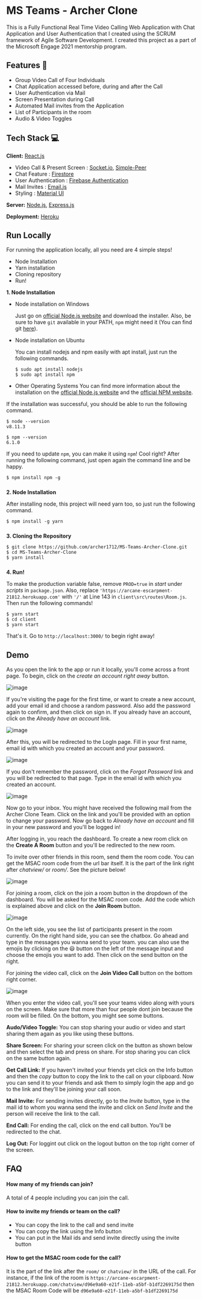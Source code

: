 # MS Teams - Archer Clone

This is a Fully Functional Real Time Video Calling Web
Application with Chat Application and User Authentication that I
created using the SCRUM framework of Agile Software Development.
I created this project as a part of the Microsoft Engage 2021
mentorship program.

## Features 📝

- Group Video Call of Four Individuals
- Chat Application accessed before, during and after the Call
- User Authentication via Mail
- Screen Presentation during Call
- Automated Mail invites from the Application
- List of Participants in the room
- Audio & Video Toggles

## Tech Stack 💻

**Client:** [React.js](https://reactjs.org/)

- Video Call & Present Screen : [Socket.io](https://socket.io/), [Simple-Peer](https://www.npmjs.com/package/simple-peer)
- Chat Feature : [Firestore](https://firebase.google.com/products/firestore?gclid=Cj0KCQjwiqWHBhD2ARIsAPCDzalOXhEYzt4WRYZadZZq8We9PwMK_QseRaS81MP0Mk4qodCj_x8sIAwaArUnEALw_wcB&gclsrc=aw.ds)
- User Authentication : [Firebase Authentication](https://firebase.google.com/products/auth?gclid=Cj0KCQjwiqWHBhD2ARIsAPCDzamR-zFkY4KxFnIb05vsM9HmkRAUVi6xsracUWSpi2vS6gCfYBRdcJYaAn-vEALw_wcB&gclsrc=aw.ds)
- Mail Invites : [Email.js](https://www.emailjs.com/)
- Styling : [Material UI](https://material-ui.com/)

**Server:** [Node.js](https://nodejs.org/en/), [Express.js](https://expressjs.com/)

**Deployment:** [Heroku](https://devcenter.heroku.com/articles/git)

## Run Locally

For running the application locally, all you need are 4 simple steps!

- Node Installation
- Yarn installation
- Cloning repository
- Run!

**1. Node Installation**

- Node installation on Windows

  Just go on [official Node.js website](https://nodejs.org/) and download the installer. Also, be sure to have `git` available in your PATH, `npm` might need it (You can find git [here](https://git-scm.com/)).

- Node installation on Ubuntu

  You can install nodejs and npm easily with apt install, just run the following commands.

      $ sudo apt install nodejs
      $ sudo apt install npm

- Other Operating Systems
  You can find more information about the installation on the [official Node.js website](https://nodejs.org/) and the [official NPM website](https://npmjs.org/).

If the installation was successful, you should be able to run the following command.

    $ node --version
    v8.11.3

    $ npm --version
    6.1.0

If you need to update `npm`, you can make it using `npm`! Cool right? After running the following command, just open again the command line and be happy.

    $ npm install npm -g

###

**2. Node Installation**

After installing node, this project will need yarn too, so just run the following command.

    $ npm install -g yarn

###

**3. Cloning the Repository**

    $ git clone https://github.com/archer1712/MS-Teams-Archer-Clone.git
    $ cd MS-Teams-Archer-Clone
    $ yarn install

###

**4. Run!**

To make the production variable false, remove `PROD=true`
in _start_ under _scripts_ in `package.json`. Also, replace
`'https://arcane-escarpment-21812.herokuapp.com'` with `'/'`
at Line 143 in `client\src\routes\Room.js`. Then run the following commands!

    $ yarn start
    $ cd client
    $ yarn start

That's it. Go to `http://localhost:3000/` to begin right away!


## Demo

As you open the link to the app or run it locally, you'll come
across a front page. To begin, click on the *create an account
right away* button. 

![image](Images/CreateAccountSS.png)

If you're visiting the page for the first time, or want to create
a new account, add your email id and choose a random password.
Also add the password again to confirm, and then click on sign in.
If you already have an account, click on the *Already have an 
account* link.

![image](Images/SignUpSS.png)

After this, you will be redirected to the LogIn page. Fill in 
your first name, email id with which you created an account and 
your password. 

![image](Images/LogInSS.png)

If you don't remember the password, click on the *Forgot Password*
link and you will be redirected to that page. Type in the email id
with which you created an account.


![image](Images/ForgotPassword.png)

Now go to your inbox. You might have received the following mail
from the Archer Clone Team. Click on the link and you'll be provided
with an option to change your password. Now go back to *Already 
have an account* and fill in your new password and you'll be logged
in!

After logging in, you reach the dashboard.
To create a new room click on the **Create A Room** button and
you'll be redirected to the new room.

To invite over other friends in this room, send them the room code.
You can get the MSAC room code from the url bar itself. It is 
the part of the link right after *chatview/* or *room/*. See the
picture below!

![image](Images/MSACCode.png)

For joining a room, click on the join a room button in the dropdown
of the dashboard. You will be asked for the MSAC room code. Add the
code which is explained above and click on the **Join Room** button.

![image](Images/JoinRoom.png)

On the left side, you see the list of participants present in the
room currently. On the right hand side, you can see the chatbox.
Go ahead and type in the messages you wanna send to your team.
you can also use the emojis by clicking on the 😃 button on the 
left of the message input and choose the emojis you want to add. 
Then click on the send button on the right.

For joining the video call, click on the **Join Video Call** 
button on the bottom right corner.

![image](Images/Chatroom.png)

When you enter the video call, you'll see your teams video along
with yours on the screen. Make sure that more than four people
dont join because the room will be filled. On the bottom, you
might see some buttons.

**Audo/Video Toggle:** You can stop sharing your audio or video and start sharing them again as you like using these buttons.

**Share Screen:** For sharing your screen click on the button as shown below and then select the tab and press on share. For stop sharing you can click on the same button again.

**Get Call Link:** If you haven't invited your friends yet click on the Info button and then the *copy* button to copy the link to the call on your clipboard. Now you can send it to your friends and ask them to simply login the app and go to the link and they'll be joining your call soon.

**Mail Invite:** For sending invites directly, go to the *Invite* button, type in the mail id to whom you wanna send the invite and click on *Send Invite* and the person will receive the link to the call.

**End Call:** For ending the call, click on the end call button. You'll be  redirected to the chat. 

**Log Out:** For loggint out click on the logout button on the top right corner of the screen.

## FAQ

#### How many of my friends can join?

A total of 4 people including you can join the call.

#### How to invite my friends or team on the call?

- You can copy the link to the call and send invite
- You can copy the link using the Info button
- You can put in the Mail ids and send invite directly using the invite button

#### How to get the MSAC room code for the call?

It is the part of the link after the `room/` or `chatview/` in the URL of the call.
For instance, if the link of the room is `https://arcane-escarpment-21812.herokuapp.com/chatview/d96e9a60-e21f-11eb-a5bf-b1df2269175d`
then the MSAC Room Code will be `d96e9a60-e21f-11eb-a5bf-b1df2269175d`


